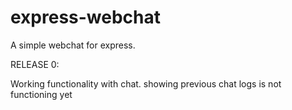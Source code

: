 # express-webchat

A simple webchat for express.

RELEASE 0:

Working functionality with chat. showing previous chat logs is not functioning yet
